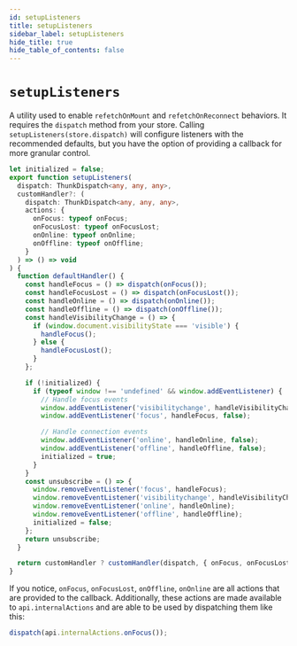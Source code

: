 ```yaml
---
id: setupListeners
title: setupListeners
sidebar_label: setupListeners
hide_title: true
hide_table_of_contents: false
---
```


# `setupListeners`

A utility used to enable `refetchOnMount` and `refetchOnReconnect` behaviors. It requires the `dispatch` method from your store. Calling `setupListeners(store.dispatch)` will configure listeners with the recommended defaults, but you have the option of providing a callback for more granular control.

```ts title="setupListeners default configuration"
let initialized = false;
export function setupListeners(
  dispatch: ThunkDispatch<any, any, any>,
  customHandler?: (
    dispatch: ThunkDispatch<any, any, any>,
    actions: {
      onFocus: typeof onFocus;
      onFocusLost: typeof onFocusLost;
      onOnline: typeof onOnline;
      onOffline: typeof onOffline;
    }
  ) => () => void
) {
  function defaultHandler() {
    const handleFocus = () => dispatch(onFocus());
    const handleFocusLost = () => dispatch(onFocusLost());
    const handleOnline = () => dispatch(onOnline());
    const handleOffline = () => dispatch(onOffline());
    const handleVisibilityChange = () => {
      if (window.document.visibilityState === 'visible') {
        handleFocus();
      } else {
        handleFocusLost();
      }
    };

    if (!initialized) {
      if (typeof window !== 'undefined' && window.addEventListener) {
        // Handle focus events
        window.addEventListener('visibilitychange', handleVisibilityChange, false);
        window.addEventListener('focus', handleFocus, false);

        // Handle connection events
        window.addEventListener('online', handleOnline, false);
        window.addEventListener('offline', handleOffline, false);
        initialized = true;
      }
    }
    const unsubscribe = () => {
      window.removeEventListener('focus', handleFocus);
      window.removeEventListener('visibilitychange', handleVisibilityChange);
      window.removeEventListener('online', handleOnline);
      window.removeEventListener('offline', handleOffline);
      initialized = false;
    };
    return unsubscribe;
  }

  return customHandler ? customHandler(dispatch, { onFocus, onFocusLost, onOffline, onOnline }) : defaultHandler();
}
```

If you notice, `onFocus`, `onFocusLost`, `onOffline`, `onOnline` are all actions that are provided to the callback. Additionally, these actions are made available to `api.internalActions` and are able to be used by dispatching them like this:

```ts title="Manual onFocus event"
dispatch(api.internalActions.onFocus());
```

